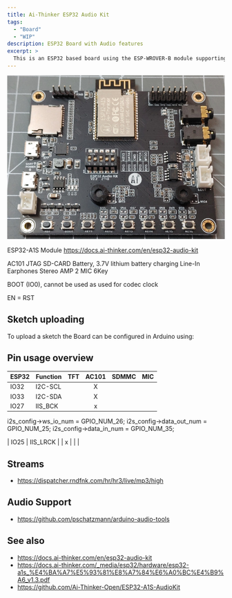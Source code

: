 ```yaml
---
title: Ai-Thinker ESP32 Audio Kit
tags:
  - "Board"
  - "WIP"
description: ESP32 Board with Audio features
excerpt: >
  This is an ESP32 based board using the ESP-WROVER-B module supporting audio processing.
---
```


![ESP32 Audio Kit Board](/boards/esp32/esp32audiokit.jpg)

ESP32-A1S Module
<https://docs.ai-thinker.com/en/esp32-audio-kit>

AC101
JTAG
SD-CARD
Battery, 3.7V lithium battery charging
Line-In
Earphones
Stereo AMP
2 MIC
6Key

BOOT (IO0), cannot be used as used for codec clock

EN = RST


## Sketch uploading

To upload a sketch the Board can be configured in Arduino using:

<!--
* **ESP32 Wroover Board (esp32)**
* Partition Scheme: 4MB with spiffs (1.2App, 1.5 SPIFFS)
* QIO
* Flash Mode 80 MHz
* (240MHz CPU Clock is enabled by default when using this board)
* (PSRAM is enabled by default when using this board)
-->


## Pin usage overview

| ESP32 | Function |  TFT  | AC101 | SDMMC |  MIC  |
| ----- | -------- | :---: | :---: | :---: | :---: |
| IO32  | I2C-SCL  |       |   X   |       |       |
| IO33  | I2C-SDA  |       |   X   |       |       |
| IO27  | IIS_BCK      |       |   x   |       |       |

i2s_config->ws_io_num = GPIO_NUM_26;
i2s_config->data_out_num = GPIO_NUM_25;
i2s_config->data_in_num = GPIO_NUM_35;

| IO25  | IIS_LRCK     |       |   x   |       |       |

<!-- 
| IO02  | SD-D0        |       |       |   X   |       |
| IO04  | SD-D1        |       |       |   X   |       |
| IO05  | TFT-CS       |   X   |       |       |       |
| IO12  | SD-D2        |       |       |   X   |       |
| IO13  | SD-D3        |       |       |   X   |       |
| IO14  | SD-CLK       |       |       |   X   |       |
| IO15  | SD-CMD       |       |       |   X   |       |
| IO18  | SCLK for TFT |   X   |       |       |       |
| IO19  | MOSI for TFT |   X   |       |       |       |
| IO21  | MUTE         |       |   X   |       |       |
| IO22  | IIS_DOUT     |       |   x   |       |       |
| IO23  | DC           |  RS   |       |       |       |
| IO27  |              |       |       |       |   X   |
| IO32  |              |       |       |       |   X   |
| IO33  |              |       |       |       |   X   |
| RST   |              |  RST  |       |       |   X   |

Key (KEY)
Support 6-channel key input, default access method below the factory

NAME	IO
KEY1	IO36
KEY2	IO13
KEY3	IO19
KEY4	IO23
KEY5	IO18
KEY6	IO5

pushed = LOW

2 LEDS IO22, IO19

 -->

## Streams

* <https://dispatcher.rndfnk.com/hr/hr3/live/mp3/high>


## Audio Support

* <https://github.com/pschatzmann/arduino-audio-tools>


## See also

* <https://docs.ai-thinker.com/en/esp32-audio-kit>
* <https://docs.ai-thinker.com/_media/esp32/hardware/esp32-a1s_%E4%BA%A7%E5%93%81%E8%A7%84%E6%A0%BC%E4%B9%A6_v1.3.pdf>
* <https://github.com/Ai-Thinker-Open/ESP32-A1S-AudioKit>
